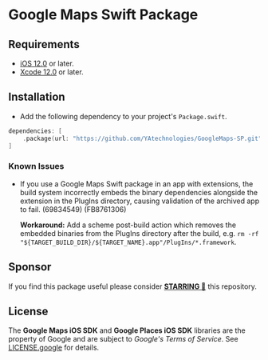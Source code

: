 # Google Maps Swift Package

## Requirements
* [iOS 12.0](https://wikipedia.org/wiki/IOS_12) or later.
* [Xcode 12.0](https://developer.apple.com/xcode) or later.

## Installation
- Add the following dependency to your project's `Package.swift`.

```swift
dependencies: [
    .package(url: "https://github.com/YAtechnologies/GoogleMaps-SP.git", .upToNextMinor(from: "6.0.1"))
]
```

### Known Issues
- If you use a Google Maps Swift package in an app with extensions, the build system incorrectly embeds the binary dependencies alongside the extension in the PlugIns directory, causing validation of the archived app to fail. (69834549) (FB8761306)

    **Workaround:** Add a scheme post-build action which removes the embedded binaries from the PlugIns directory after the build, e.g. `rm -rf "${TARGET_BUILD_DIR}/${TARGET_NAME}.app"/PlugIns/*.framework`.

## Sponsor
If you find this package useful please consider **[STARRING 🌟](https://github.com/YAtechnologies/GoogleMaps-SP/stargazers)** this repository.

## License
The **Google Maps iOS SDK** and **Google Places iOS SDK** libraries are the property of Google and are subject to *Google's Terms of Service*. See [LICENSE.google](https://github.com/YAtechnologies/GoogleMaps-SP/blob/main/LICENSE.google) for details.
